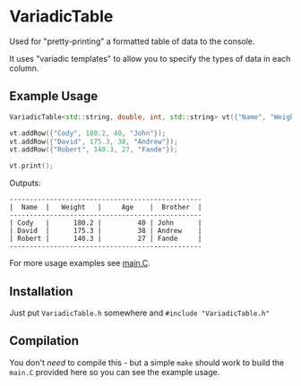 # VariadicTable

Used for "pretty-printing" a formatted table of data to the console.

It uses "variadic templates" to allow you to specify the types of data in each column.

## Example Usage

```C++
VariadicTable<std::string, double, int, std::string> vt({"Name", "Weight", "Age", "Brother"});

vt.addRow({"Cody", 180.2, 40, "John"});
vt.addRow({"David", 175.3, 38, "Andrew"});
vt.addRow({"Robert", 140.3, 27, "Fande"});

vt.print();
```

Outputs:

```
------------------------------------------------
|  Name  |   Weight   |     Age    |  Brother  |
------------------------------------------------
| Cody   |      180.2 |         40 | John      |
| David  |      175.3 |         38 | Andrew    |
| Robert |      140.3 |         27 | Fande     |
------------------------------------------------
```

For more usage examples see [main.C](https://github.com/friedmud/variadic_table/blob/master/src/main.C).

## Installation

Just put `VariadicTable.h` somewhere and `#include "VariadicTable.h"`

## Compilation

You don't _need_ to compile this - but a simple `make` should work to build the `main.C` provided here so you can see the example usage.
